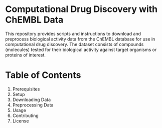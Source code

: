 # Computational Drug Discovery with ChEMBL Data

This repository provides scripts and instructions to download and preprocess biological activity data from the ChEMBL database for use in computational drug discovery. The dataset consists of compounds (molecules) tested for their biological activity against target organisms or proteins of interest.

# Table of Contents

1. Prerequisites
2. Setup
3. Downloading Data
4. Preprocessing Data
5. Usage
6. Contributing
7. License

